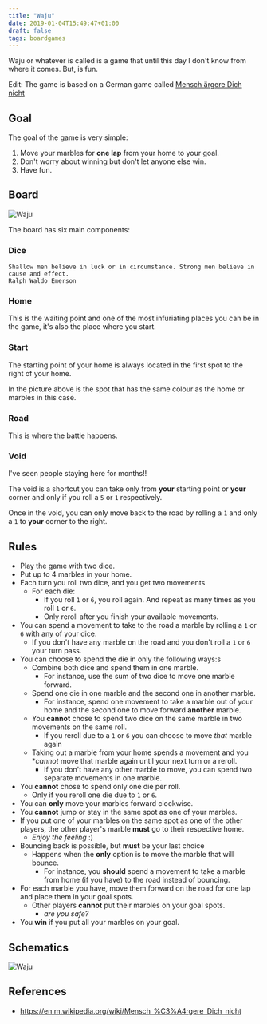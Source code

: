 ```yaml
---
title: "Waju"
date: 2019-01-04T15:49:47+01:00
draft: false
tags: boardgames
---
```


Waju or whatever is called is a game that until this day I don't know from where it comes. But, is fun.

Edit: The game is based on a German game called [Mensch ärgere Dich nicht](https://en.m.wikipedia.org/wiki/Mensch_%C3%A4rgere_Dich_nicht)

## Goal

The goal of the game is very simple:

1. Move your marbles for **one lap** from your home to your goal.
2. Don't worry about winning but don't let anyone else win.
3. Have fun.

## Board

![Waju](/img/waju_text.jpg)

The board has six main components:

### Dice

    Shallow men believe in luck or in circumstance. Strong men believe in cause and effect.
    Ralph Waldo Emerson

### Home

This is the waiting point and one of the most infuriating places you can be in the game, it's also the place where you start.

### Start

The starting point of your home is always located in the first spot to the right of your home.

In the picture above is the spot that has the same colour as the home or marbles in this case.

### Road

This is where the battle happens.

### Void

I've seen people staying here for months!!

The void is a shortcut you can take only from **your** starting point or **your** corner and only if you roll a `5` or `1` respectively.

Once in the void, you can only move back to the road by rolling a `1` and only a `1` to **your** corner to the right.

## Rules

* Play the game with two dice.
* Put up to 4 marbles in your home.
* Each turn you roll two dice, and you get two movements
  * For each die:
      * If you roll `1` or `6`, you roll again. And repeat as many times as you roll `1` or `6`.
      * Only reroll after you finish your available movements.
* You can spend a movement to take to the road a marble by rolling a `1` or `6` with any of your dice.
  * If you don't have any marble on the road and you don't roll a `1` or `6` your turn pass.
* You can choose to spend the die in only the following ways:s
  * Combine both dice and spend them in one marble.
      * For instance, use the sum of two dice to move one marble forward.
  * Spend one die in one marble and the second one in another marble.
      * For instance, spend one movement to take a marble out of your home and the second one to move forward **another** marble.
  * You **cannot** chose to spend two dice on the same marble in two movements on the same roll.
      * If you reroll due to a `1` or `6` you can choose to move _that_ marble again
  * Taking out a marble from your home spends a movement and you **cannot* move that marble again until your next turn or a reroll.
    * If you don't have any other marble to move, you can spend two separate movements in one marble.
* You **cannot** chose to spend only one die per roll.
  * Only if you reroll one die due to `1` or `6`.
* You can **only** move your marbles forward clockwise.
* You **cannot** jump or stay in the same spot as one of your marbles.
* If you put one of your marbles on the same spot as one of the other players, the other player's marble **must** go to their respective home.
  * _Enjoy the feeling_ :)
* Bouncing back is possible, but **must** be your last choice
  * Happens when the **only** option is to move the marble that will bounce.
    * For instance, you **should** spend a movement to take a marble from home (if you have) to the road instead of bouncing.
* For each marble you have, move them forward on the road for one lap and place them in your goal spots.
  * Other players **cannot** put their marbles on your goal spots.
      * _are you safe?_
* You **win** if you put all your marbles on your goal.

## Schematics

![Waju](/img/waju.png)

## References

* <https://en.m.wikipedia.org/wiki/Mensch_%C3%A4rgere_Dich_nicht>